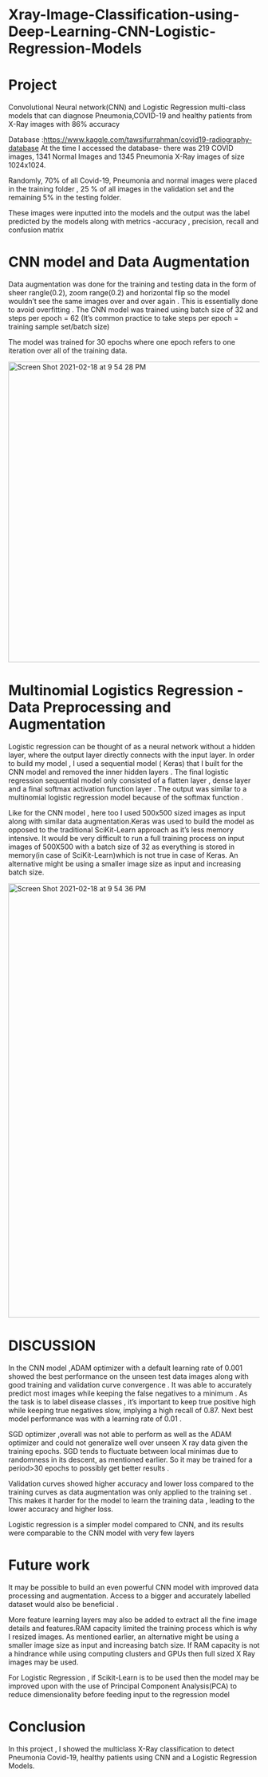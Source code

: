 # Xray-Image-Classification-using-Deep-Learning-CNN-Logistic-Regression-Models


# Project



Convolutional Neural network(CNN) and Logistic Regression multi-class models that can diagnose Pneumonia,COVID-19 and healthy patients from X-Ray images with 86% accuracy

Database :https://www.kaggle.com/tawsifurrahman/covid19-radiography-database
At the time I accessed the database- there was 219 COVID images, 1341 Normal Images and 1345 Pneumonia X-Ray images of size 1024x1024.


Randomly, 70% of all Covid-19, Pneumonia and normal images were placed in the training folder , 25 % of all images in the validation set and the remaining 5% in the testing folder. 

These images were inputted into the models and the output was the label predicted by the models along with metrics -accuracy , precision, recall and  confusion matrix


# CNN model and Data Augmentation

Data augmentation was done for the training and testing data in the form of sheer rangle(0.2), zoom range(0.2) and horizontal flip so the model wouldn’t see the same images over and over again . This is essentially done to avoid overfitting .
The CNN model was trained using batch size of 32 and steps per epoch = 62 (It’s common practice to take steps per epoch = training sample set/batch size)

The model was trained for 30 epochs where one epoch refers to one iteration over all of the training data.

<img width="603" alt="Screen Shot 2021-02-18 at 9 54 28 PM" src="https://user-images.githubusercontent.com/77410526/108451160-58495980-7234-11eb-851e-9a1602d4fffb.png">



# Multinomial Logistics Regression - Data Preprocessing and Augmentation

Logistic regression can be thought of as a neural network without a hidden layer, where the output layer directly connects with the input layer.
In order to build my model , I used a sequential model ( Keras) that I built for the CNN model and removed the inner hidden layers . The final logistic regression sequential model only consisted of a flatten layer , dense layer and a final softmax activation function layer . The output was similar to a multinomial logistic regression model because of the softmax function . 


Like for the CNN model , here too I used 500x500 sized images as input along with similar data augmentation.Keras was used to build the model as opposed to the traditional SciKit-Learn approach as it’s less memory intensive. It would be very difficult to run a full training process on input images of 500X500 with a batch size of 32 as everything is stored in memory(in case of SciKit-Learn)which is not true in case of Keras. An alternative might be using a smaller image size as input and increasing batch size.

<img width="871" alt="Screen Shot 2021-02-18 at 9 54 36 PM" src="https://user-images.githubusercontent.com/77410526/108451169-5da6a400-7234-11eb-902c-30e419fdd68e.png">

# DISCUSSION

In the CNN model ,ADAM optimizer with a default learning rate of 0.001 showed the best performance on the unseen test data images along with good training and validation curve convergence . It was able to accurately predict most images while keeping the false negatives to a minimum . As the task is to label disease classes , it’s important to keep true positive high while keeping true negatives slow, implying a high recall of 0.87. Next best model performance was with a learning rate of 0.01 . 

SGD optimizer ,overall was not able to perform as well as the ADAM optimizer and could not generalize well over unseen X ray data given the training epochs. SGD tends to fluctuate between local minimas due to randomness in its descent, as mentioned earlier. So it may be trained for a period>30 epochs to possibly get better results .

Validation curves showed higher accuracy and lower loss compared to the training curves as data augmentation was only applied to the training set . This makes it harder for the model to learn the training data , leading to the lower accuracy and higher loss.

Logistic regression is a simpler model compared to CNN, and its results were comparable to the CNN model with very few layers



# Future work 

It may be possible to build an even powerful CNN model with improved data processing and augmentation. Access to a bigger and accurately labelled dataset would also be beneficial .

More feature learning layers may also be added to extract all the fine image details and features.RAM capacity limited the training process which is why I resized images. As mentioned earlier, an alternative might be using a smaller image size as input and increasing batch size. If RAM capacity is not a hindrance while using computing clusters and GPUs then full sized X Ray images may be used.

For Logistic Regression , if Scikit-Learn is to be used then the model may be improved upon with the use of Principal Component Analysis(PCA) to reduce dimensionality before feeding input to the regression model

 
# Conclusion
In this project , I showed the multiclass X-Ray classification to detect Pneumonia Covid-19, healthy patients  using CNN and a Logistic Regression Models.
